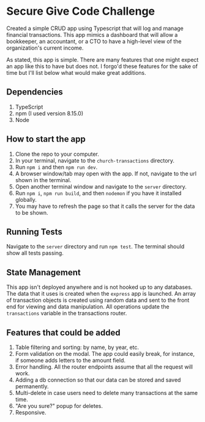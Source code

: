 # Secure Give Code Challenge

Created a simple CRUD app using Typescript that will log and manage financial transactions. This app mimics a dashboard that will allow a bookkeeper, an accountant, or a CTO to have a high-level view of the organization's current income.

As stated, this app is simple. There are many features that one might expect an app like this to have but does not. I forgo'd these features for the sake of time but I'll list below what would make great additions.

## Dependencies

1. TypeScript
2. npm (I used version 8.15.0)
3. Node

## How to start the app

1. Clone the repo to your computer.
2. In your terminal, navigate to the `church-transactions` directory.
3. Run `npm i` and then `npm run dev`.
4. A browser window/tab may open with the app. If not, navigate to the url shown in the terminal.
5. Open another terminal window and navigate to the `server` directory.
6. Run `npm i`, `npm run build`, and then `nodemon` if you have it installed globally.
7. You may have to refresh the page so that it calls the server for the data to be shown.

## Running Tests

Navigate to the `server` directory and run `npm test`. The terminal should show all tests passing.

## State Management

This app isn't deployed anywhere and is not hooked up to any databases. The data that it uses is created when the `express` app is launched. An array of transaction objects is created using random data and sent to the front end for viewing and data manipulation. All operations update the `transactions` variable in the transactions router.

## Features that could be added

1. Table filtering and sorting: by name, by year, etc.
2. Form validation on the modal. The app could easily break, for instance, if someone adds letters to the amount field.
3. Error handling. All the router endpoints assume that all the request will work.
4. Adding a db connection so that our data can be stored and saved permanently.
5. Multi-delete in case users need to delete many transactions at the same time.
6. "Are you sure?" popup for deletes.
7. Responsive.
